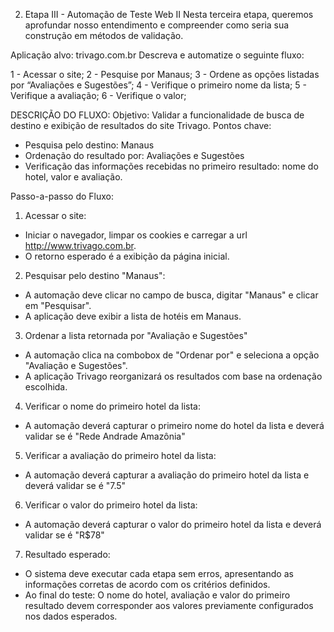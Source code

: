 2) Etapa III - Automação de Teste Web II
Nesta terceira etapa, queremos aprofundar nosso entendimento e compreender como seria sua construção em métodos de validação. 

Aplicação alvo: trivago.com.br 
Descreva e automatize o seguinte fluxo: 

1 - Acessar o site;
2 - Pesquise por Manaus;
3 - Ordene as opções listadas por “Avaliações e Sugestões”;
4 - Verifique o primeiro nome da lista;
5 - Verifique a avaliação;
6 - Verifique o valor;


DESCRIÇÃO DO FLUXO:
Objetivo: Validar a funcionalidade de busca de destino e exibição de resultados do site Trivago. Pontos chave:
  - Pesquisa pelo destino: Manaus
  - Ordenação do resultado por: Avaliações e Sugestões
  - Verificação das informações recebidas no primeiro resultado: nome do hotel, valor e avaliação.

Passo-a-passo do Fluxo:
1. Acessar o site:
  - Iniciar o navegador, limpar os cookies e carregar a url http://www.trivago.com.br.
  - O retorno esperado é a exibição da página inicial.

2. Pesquisar pelo destino "Manaus":
  - A automação deve clicar no campo de busca, digitar "Manaus" e clicar em "Pesquisar".
  - A aplicação deve exibir a lista de hotéis em Manaus.

3. Ordenar a lista retornada por "Avaliação e Sugestões"
  - A automação clica na combobox de "Ordenar por" e seleciona a opção "Avaliação e Sugestões".
  - A aplicação Trivago reorganizará os resultados com base na ordenação escolhida.

4. Verificar o nome do primeiro hotel da lista:
  - A automação deverá capturar o primeiro nome do hotel da lista e deverá validar se é "Rede Andrade Amazônia"

5. Verificar a avaliação do primeiro hotel da lista:
  - A automação deverá capturar a avaliação do primeiro hotel da lista e deverá validar se é "7.5"

6. Verificar o valor do primeiro hotel da lista:
  - A automação deverá capturar o valor do primeiro hotel da lista e deverá validar se é "R$78"

7. Resultado esperado: 
  - O sistema deve executar cada etapa sem erros, apresentando as informações corretas de acordo com os critérios definidos.
  - Ao final do teste: O nome do hotel, avaliação e valor do primeiro resultado devem corresponder aos valores previamente configurados nos dados esperados.
